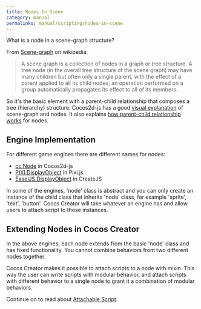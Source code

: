 ```yaml
---
title: Nodes In Scene
category: manual
permalinks: manual/scripting/nodes-in-scene
---
```


What is a node in a scene-graph structure?

From [Scene-graph](https://en.wikipedia.org/wiki/Scene_graph) on wikipedia:

>A scene graph is a collection of nodes in a graph or tree structure. A tree node (in the overall tree structure of the scene graph) may have many children but often only a single parent, with the effect of a parent applied to all its child nodes; an operation performed on a group automatically propagates its effect to all of its members.

So it's the basic element with a parent-child relationship that composes a tree (hierarchy) structure. Cocos2d-js has a good [visual explanation](http://www.cocos2d-x.org/programmersguide/2/index.html#scene-graph) of scene-graph and nodes. It also explains [how parent-child relationship works](http://www.cocos2d-x.org/programmersguide/2/index.html#parent-child-relationship) for nodes.

## Engine Implementation

For different game engines there are different names for nodes:

- [cc.Node](http://www.cocos2d-x.org/reference/html5-js/V3.6/symbols/cc.Node.html)  in Cocos2d-js
- [PIXI.DisplayObject](http://pixijs.github.io/docs/PIXI.DisplayObject.html) in Pixi.js
- [EaselJS.DisplayObject](http://www.createjs.com/docs/easeljs/classes/DisplayObject.html) in CreateJS

In some of the engines, 'node' class is abstract and you can only create an instance of the child class that inherits 'node' class, for example 'sprite', 'text', 'button'. Cocos Creator will take whatever an engine has and allow users to attach script to those instances.

## Extending Nodes in Cocos Creator

In the above engines, each node extends from the basic 'node' class and has fixed functionality. You cannot combine behaviors from two different nodes together.

Cocos Creator makes it possible to attach scripts to a node with mixin. This way the user can write scripts with modular behavior, and attach scripts with different behavior to a single node to grant it a combination of modular behaviors.

Continue on to read about [Attachable Script](/manual/scripting/attachable-script).
